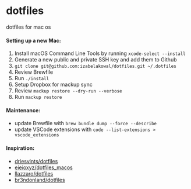# dotfiles
dotfiles for mac os

#### Setting up a new Mac:
1. Install macOS Command Line Tools by running `xcode-select --install`
2. Generate a new public and private SSH key and add them to Github
3. `git clone git@github.com:izabelakowal/dotfiles.git ~/.dotfiles`
4. Review Brewfile
5. Run `./install`
6. Setup Dropbox for mackup sync
7. Review `mackup restore --dry-run --verbose`
8. Run `mackup restore`

#### Maintenance:
* update Brewfile with `brew bundle dump --force --describe`
* update VSCode extensions with `code --list-extensions > vscode_extensions`

 #### Inspiration:
 * [driesvints/dotfiles](https://github.com/driesvints/dotfiles)
 * [eieioxyz/dotfiles_macos](https://github.com/eieioxyz/dotfiles_macos)
 * [llazzaro/dotfiles](https://github.com/llazzaro/dotfiles)
 * [br3ndonland/dotfiles](https://github.com/br3ndonland/dotfiles)
